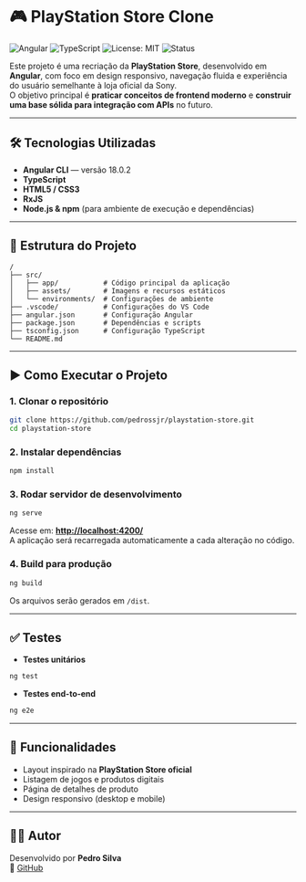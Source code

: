 # 🎮 PlayStation Store Clone

![Angular](https://img.shields.io/badge/Angular-18-red?logo=angular&logoColor=white)
![TypeScript](https://img.shields.io/badge/TypeScript-5-blue?logo=typescript&logoColor=white)
![License: MIT](https://img.shields.io/badge/License-MIT-green.svg)
![Status](https://img.shields.io/badge/Status-Em%20Desenvolvimento-yellow)

Este projeto é uma recriação da **PlayStation Store**, desenvolvido em **Angular**, com foco em design responsivo, navegação fluida e experiência do usuário semelhante à loja oficial da Sony.  
O objetivo principal é **praticar conceitos de frontend moderno** e **construir uma base sólida para integração com APIs** no futuro.

---

## 🛠️ Tecnologias Utilizadas

- **Angular CLI** — versão 18.0.2
- **TypeScript**
- **HTML5 / CSS3**
- **RxJS**
- **Node.js & npm** (para ambiente de execução e dependências)

---

## 📂 Estrutura do Projeto

```
/
├── src/
│   ├── app/           # Código principal da aplicação
│   ├── assets/        # Imagens e recursos estáticos
│   └── environments/  # Configurações de ambiente
├── .vscode/           # Configurações do VS Code
├── angular.json       # Configuração Angular
├── package.json       # Dependências e scripts
├── tsconfig.json      # Configuração TypeScript
└── README.md
```

---

## ▶️ Como Executar o Projeto

### 1. Clonar o repositório

```bash
git clone https://github.com/pedrossjr/playstation-store.git
cd playstation-store
```

### 2. Instalar dependências

```bash
npm install
```

### 3. Rodar servidor de desenvolvimento

```bash
ng serve
```

Acesse em: **[http://localhost:4200/](http://localhost:4200/)**  
A aplicação será recarregada automaticamente a cada alteração no código.

### 4. Build para produção

```bash
ng build
```

Os arquivos serão gerados em `/dist`.

---

## ✅ Testes

- **Testes unitários**

```bash
ng test
```

- **Testes end-to-end**

```bash
ng e2e
```

---

## 🎯 Funcionalidades

- Layout inspirado na **PlayStation Store oficial**
- Listagem de jogos e produtos digitais
- Página de detalhes de produto
- Design responsivo (desktop e mobile)

---

## 👨‍💻 Autor

Desenvolvido por **Pedro Silva**  
🔗 [GitHub](https://github.com/pedrossjr)
